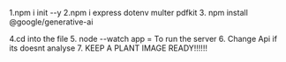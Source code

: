 1.npm i init --y
2.npm i express dotenv multer pdfkit
3. npm install @google/generative-ai

4.cd into the file
5. node --watch app = To run the server
6. Change Api if its doesnt analyse
7. KEEP  A PLANT IMAGE  READY!!!!!!
